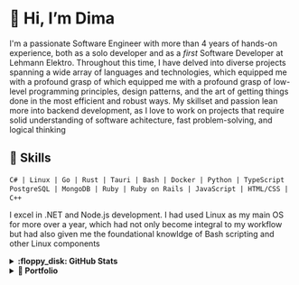 # 👋 Hi, I’m Dima

I'm a passionate Software Engineer with more than 4 years of hands-on experience, both as a solo developer and as a *first* Software Developer at Lehmann Elektro. Throughout this time, I have delved
into diverse projects spanning a wide array of languages and technologies, which equipped me with a profound grasp of 
which equipped me with a profound grasp of low-level programming principles, design patterns, and the art of getting things done in the most efficient and robust ways. 
My skillset and passion lean more into backend development, as I love to work on projects that require solid understanding of
software achitecture, fast problem-solving, and logical thinking

## 🔧 Skills

```text
C# | Linux | Go | Rust | Tauri | Bash | Docker | Python | TypeScript
PostgreSQL | MongoDB | Ruby | Ruby on Rails | JavaScript | HTML/CSS | C++
```

I excel in .NET and Node.js development.
I had used Linux as my main OS for more over a year, which had not only become integral to my workflow but had also given me the foundational knowldge of Bash scripting and other Linux components

<details>
    <summary><b>:floppy_disk: GitHub Stats</b></summary>
<div align="center">
    <img src="http://github-profile-summary-cards.vercel.app/api/cards/profile-details?username=d1msk1y&theme=transparent"/>
    <img src="http://github-profile-summary-cards.vercel.app/api/cards/stats?username=d1msk1y&theme=transparent" />
    <a href="https://git.io/streak-stats"><img src="https://streak-stats.demolab.com?user=d1msk1y&theme=transparent&hide_border=true&card_width=357&hide_total_contributions=true" alt="GitHub Streak" /></a>
</div>

 </details>

[//]: # (portfolio section)
<details>
    <summary><b>📂 Portfolio</b></summary>
    <div>

   <details>
        <summary><b>‎ ‎ ‎ ‎ ‎ ‎ ‎ ‎📦 Lehmann Connector (v2.0)</b></summary>
        <h3>Lehmann Connector (v2.0)</h3>
        <p>A .NET application designed to streamline the management of incoming calls for On-Call Support by displaying the caller's customer information. Originally integrated with 3CX, a business phone system, I contributed to the project by developing the integration with Microsoft Teams, alongside other miscellaneous features. Additionally, I played a key role in revamping the licensing system by developing a Cloud Licensing Service hosted on Azure Functions.</p>
        <p><b>Role:</b> Backend .NET Developer</p>
        <p><b>Company:</b> A-Lehmann-Elektro-AG</p>
        <img src="portfolio/connector/connector.png" alt="Lehmann Connector Image">
    </details>
    <details>
        <summary><b>‎ ‎ ‎ ‎ ‎ ‎ ‎ ‎📦 Aepli Solar</b></summary>
        <h3>Aepli Solar</h3>
        <p>A web application for solar energy visualization, allowing users to monitor real-time data from solar panels. My contributions to this project laid the groundwork for the development of a related Grafana plugin, enhancing data visualization capabilities.</p>
        <p><b>Role:</b> Full-Stack node.js Developer</p>
        <p><b>Company:</b> A-Lehmann-Elektro-AG</p>
        <img src="portfolio/aepli-solar/img.png" alt="Aepli Solar Image">
    </details>
    <details>
        <summary><b>‎ ‎ ‎ ‎ ‎ ‎ ‎ ‎📦 Grafana Solar Flow</b></summary>
        <h3>Grafana Solar Flow</h3>
        <p>A custom Grafana plugin for visualizing real-time solar panel data, displaying the current production, usage, and waste ratios. The plugin is built using TypeScript and leverages the Grafana SDK to interact with the Grafana backend, providing an intuitive and informative dashboard for solar energy management.</p>
        <p><b>Role:</b> Database Plugin Developer</p>
        <p><b>Company:</b> A-Lehmann-Elektro-AG</p>
        <h4>GitHub: <a href="https://github.com/A-Lehmann-Elektro-AG/solar-flow-grafana">A-Lehmann-Elektro-AG/solar-flow-grafana</a></h4>
        <img src="portfolio/grafana-solar-flow/demo.gif" alt="Grafana Solar Flow Demo">
    </details>
    <details>
        <summary><b>‎ ‎ ‎ ‎ ‎ ‎ ‎ ‎📦 Lehmann Stylized Pac-Man Clone</b></summary>
        <h3>Lehmann Stylized Pac-Man Clone</h3>
        <p>A custom clone of the classic arcade game "Pac-Man," designed and stylized to align with lehmann's brand identity. Developed in C# using Unity, this project included a leaderboard feature, custom levels, and ghost designs that represented sponsors and the company’s branding, making it a unique marketing tool.</p>
        <p><b>Role:</b> Unity Game Developer</p>
        <p><b>Company:</b> A-Lehmann-Elektro-AG</p>
        <img src="portfolio/pacman/menu.png" alt="Pac-Man Menu">
        <img src="portfolio/pacman/tutorial.png" alt="Pac-Man Tutorial">
        <img src="portfolio/pacman/lehmann.png" alt="Pac-Man Lehmann">
        <img src="portfolio/pacman/frightened.png" alt="Pac-Man Frightened">
    </details>
    <details>
        <summary><b>‎ ‎ ‎ ‎ ‎ ‎ ‎ ‎📦 Insane Islands</b></summary>
        <h3>Insane Islands</h3>
        <p>Insane Islands is a 3D adventure game I developed quite a while ago, back in 2021</p>
        <p>
About:
You play as a bomb💣, your main task is to get to the finish line before it explodes, only the difficulty lies in the fact that the bomb is controlled by tilting your phone, the faster you pass the level, the more stars you get🌟.

You have to ride on wooden bridges in the forest with extreme jumps.
In some levels, you have to be cunning to pass the level faster and get more stars🌟</p>
        <p><b>Role:</b> Unity Game Developer</p>
        <p><b>Company:</b> Self-Employed</p>
        <h4>GitHub: <a href="https://github.com/d1msk1y/insane-islands">d1msk1y/insane-islands</a></h4>
        <img src="portfolio/insane-islands/9QWe+f.png">
        <img src="portfolio/insane-islands/AG2Dd1.png">
        <img src="portfolio/insane-islands/MxEXLh.png">
    </details>
    <details>
    <summary><b>‎ ‎ ‎ ‎ ‎ ‎ ‎ ‎📦 DVDE</b></summary>
    <h3>DVDE: Dude Story (Read as "Dude")</h3>
    <p>DVDE is an archived 2D Top-Down shooter, I started developing back in the fall 2021, but never got to release it.</p>
    <p>About: DVDE: Dude Story is a Top-down Shoot'em-up 2d shooter with the bunch of guns, upgrades, skills, customization and AI enemies. Your main task is to pass through procedurally generated rooms and destroy enemies.</p>
    <p><b>Role:</b> Unity Game Developer</p>
    <p><b>Company:</b> Self-Employed</p>
    <h4>GitHub: <a href="https://github.com/d1msk1y/DVDE">d1msk1y/dvde</a></h4>
    [![DVDE](https://img.youtube.com/vi/PBXpun9bqEw/0.jpg)](https://www.youtube.com/watch?v=PBXpun9bqEw)

</details>
    <details>
        <summary><b>‎ ‎ ‎ ‎ ‎ ‎ ‎ ‎📦 Fusion Solar</b></summary>
        <h3>Fusion Solar</h3>
        <p>A solar energy visualization web application that I contributed to, featuring customizable color palettes and iconography. This tool allows users to monitor and visualize solar energy production and usage with a tailored interface that fits various branding requirements.</p>
        <p><b>Role:</b> Full-Stack node.js Developer</p>
        <p><b>Company:</b> A-Lehmann-Elektro-AG</p>
        <img src="portfolio/fusion-solar/image.png" alt="Fusion Solar Image">
    </details>
    </div>
</details>
